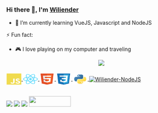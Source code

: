 ### Hi there 👋, I'm <a target="_blank" href="https://wiliender.github.io/">Wiliender</a>

- 🌱 I’m currently learning VueJS, Javascript and NodeJS

⚡ Fun fact:

- 🎮 I love playing on my computer and traveling

<div align="center">
  <a href="https://github.com/wiliender">
  <img height="180em" src="https://github-readme-stats.vercel.app/api/top-langs/?username=wiliender&layout=compact&langs_count=7&theme=dracula"/>
</div>
  <div style="display: inline_block"><br>
  <img align="center" alt="Wiliender-Js" height="30" width="40" src="https://raw.githubusercontent.com/devicons/devicon/master/icons/javascript/javascript-plain.svg">
  <img align="center" alt="Wiliender-React" height="30" width="40" src="https://raw.githubusercontent.com/devicons/devicon/master/icons/react/react-original.svg">
  <img align="center" alt="Wiliender-HTML" height="30" width="40" src="https://raw.githubusercontent.com/devicons/devicon/master/icons/html5/html5-original.svg">
  <img align="center" alt="Wiliender-CSS" height="30" width="40" src="https://raw.githubusercontent.com/devicons/devicon/master/icons/css3/css3-original.svg">
  <img align="center" alt="Wiliender-Python" height="30" width="40" src="https://raw.githubusercontent.com/devicons/devicon/master/icons/python/python-original.svg">
  <img align="center" alt="Wiliender-NodeJS" height="30" width="40" src="https://cdn.jsdelivr.net/gh/devicons/devicon/icons/nodejs/nodejs-original.svg">
</div>

  ##
  
<div> 
  <a target="_blank" href="https://www.instagram.com/wiliender_silva/"><img src="https://img.shields.io/badge/-Instagram-%23E4405F?style=for-the-badge&logo=instagram&logoColor=white"></a>
  <a target="_blank" href = "mailto:wiliendersilva@gmail.com"><img src="https://img.shields.io/badge/-Gmail-%23333?style=for-the-badge&logo=gmail&logoColor=white"></a>
  <a target="_blank" href="https://www.linkedin.com/in/wiliender-silva-20177b148"><img src="https://img.shields.io/badge/-LinkedIn-%230077B5?style=for-the-badge&logo=linkedin&logoColor=white"></a>
  <a target="_blank" href="https://wiliender.github.io/"><img width="111px" height="28px" src="https://camo.githubusercontent.com/e91800847abc13e51eee5febb7813f79c34223d6258dde3f0dc2684f75745ccf/68747470733a2f2f696d672e736869656c64732e696f2f62616467652f576562736974652d3436613266312e7376673f267374796c653d666c61742d737175617265266c6f676f3d476f6f676c652d4368726f6d65266c6f676f436f6c6f723d7768697465266c696e6b3d68747470733a2f2f636172696e652e6465762f"></a>
</div>
